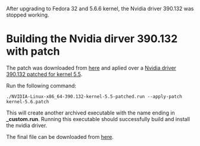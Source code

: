 After upgrading to Fedora 32 and 5.6.6 kernel, the Nvidia driver 390.132 was stopped working.

# Building the Nvidia dirver 390.132 with patch

The patch was downloaded from [here](https://gitlab.com/snippets/1943873) and aplied over a [Nvidia driver 390.132 patched for kernel 5.5](https://nvidia.if-not-true-then-false.com/NVIDIA-Linux-x86_64-390.132-kernel-5.5-patched.run).

Run the following command:

`./NVIDIA-Linux-x86_64-390.132-kernel-5.5-patched.run --apply-patch kernel-5.6.patch`

This will create another archived executable with the name ending in **_custom.run**. Running this executable should successfully build and install the nvidia driver.

The final file can be downloaded from [here](https://drive.google.com/file/d/1gICEe8mMJ-P-tQypBeVgGuaPX_7GX7D9/view?usp=sharing).
